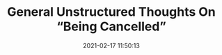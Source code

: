 ---
date: 2021-02-17 11:50:13
link:
  source: pocket
  source_url: https://getpocket.com
  text: General Unstructured Thoughts On “Being Cancelled”
  url: https://whatever.scalzi.com/2021/02/13/general-unstructured-thoughts-on-being-cancelled/?amp=1
source: pocket
syndicated:
- type: pocket
  url: https://whatever.scalzi.com/2021/02/13/general-unstructured-thoughts-on-being-cancelled/?amp=1
- type: mastodon
  url: https://mastodon.technology/users/roytang/statuses/105746439765329178
- type: twitter
  url: https://twitter.com/roytang/statuses/1362006458267623426/
title: General Unstructured Thoughts On “Being Cancelled”
---
